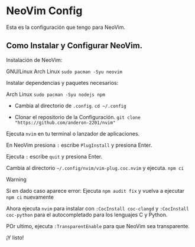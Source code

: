 # NeoVim Config

Esta es la configuración que tengo para NeoVim.

## Como Instalar y Configurar NeoVim.

Instalación de NeoVim:

GNU/Linux
Arch Linux `sudo pacman -Syu neovim`

Instalar dependencias y paquetes necesarios:

Arch Linux `sudo pacman -Syu nodejs npm`

- Cambia al directorio de `.config`.
`cd ~/.config`

- Clonar el repositorio de la Configuración.
`git clone "https://github.com/anderon-2201/nvim"`

Ejecuta `nvim` en tu terminal o lanzador de aplicaciones.

En NeoVim presiona `:` escribe `PlugInstall` y presiona Enter.

Ejecuta `:` escribe `quit` y presiona Enter.

Cambia al directorio `~/.config/nvim/vim-plug.coc.nvim` y ejecuta.
`npm ci`

> [!WARNING]
> Si en dado caso aparece error:
> Ejecuta `npm audit fix` y vuelva a ejecutar `npm ci` nuevamente

Ahora ejecuta `nvim` para instalar con `:CocInstall coc-clangd` y `:CocInstall coc-python` para el autocompletado para los lenguajes C y Python.

POr ultimo, ejecuta `:TransparentEnable` para que NeoVim sea transparente.

¡Y listo!
